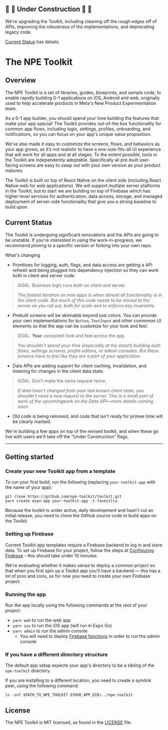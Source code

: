 ## 🚧 🚧 Under Construction 🚧 🚧

We're upgrading the Toolkit, including cleaning off the rough edges off of APIs,
improving the robustness of the implementations, and deprecating legacy code.

[Current Status](#current-status) has details.

# The NPE Toolkit

## Overview

The NPE Toolkit is a set of libraries, guides, blueprints, and sample code, to
enable rapidly building 0-1 applications on iOS, Android and web, originally
used to help accelerate products in Meta's New Product Experimentation team.

As a 0-1 app builder, you should spend your time building the features that make
your app special! The Toolkit provides out-of-the box functionality for common
app flows, including login, settings, profiles, onboarding, and notifications,
so you can focus on your app's unique value proposition.

We’ve also made it easy to customize the screens, flows, and behaviors as your
app grows, as it’s not realistic to have a one-size-fits-all UI experience that
will work for all apps and at all stages. To the extent possible, tools in the
Toolkit are independently adoptable. Specifically all pre-built user-facing
screens are easy to swap out with your own version as your product matures.

The Toolkit is built on top of React Native on the client side (including React
Native web for web applications). We will support multiple server platforms in
the Toolkit, but to start we are building on top of Firebase which has
higher-level services for authentication, data access, storage, and managed
deployment of server-side functionality that give you a strong baseline to build
upon.

## Current Status

The Toolkit is undergoing significant renovations and the APIs are going to be
unstable. If you're interested in using the work-in-progress, we recommend
pinning to a specific version or forking into your own repo.

What's changing

- Primitives for logging, auth, flags, and data access are getting a API refresh
  and being plugged into dependency injection so they can work both in client
  and server code.

> GOAL: Business logic runs both on client and server.
>
> _The fastest iteration on new apps is when almost all functionality is in the
> client code. But much of this code needs to be moved to the server as you roll
> out, both for scale and to enforce key invariants._

- Prebuilt screens will be skinnable beyond just colors. You can provide your
  own implementations for `Button`, `TextInput` and other commmon UI elements so
  that the app can be customize for your look and feel.

> GOAL: **Your** consistent look and feel across the app.
>
> _You shouldn't spend your time (especially at the staart) building auth flows,
> settings screens, profile editors, or admin consoles. But these screens have
> to feel like they are a part of your application._

- Data APIs are adding support for client caching, invalidation, and listening
  for changes in the client data state.

> GOAL: Don't make the same request twice.
>
> _If data hasn't changed from your last known client state, you shouldn't need
> a new request to the server. This is a small part of work of the upcomingwork
> on the Data API—more details coming soon._

- Old code is being removed, and code that isn't ready for primee time will be
  clearly marked.

We're building a few apps on top of the revised toolkit, and when these go live
with users we'll take off the "Under Construction" flags.

---

## Getting started

### Create your new Toolkit app from a template

To run your first build, run the following (replacing `your-toolkit-app` with
the name of your app):

```
git clone https://github.com/npe-toolkit/toolkit.git
yarn create expo-app your-toolkit-app -t favezilla
```

Because the toolkit is under active, daily development and hasn't cut an initial
release, you need to clone the GitHub source code to build apps on the Toolkit.

### Setting up Firebase

Current Toolkit app templates require a Firebase backend to log in and store
data. To set up Firebase for your project, follow the steps at
[Configuring Firebase](docs/getting-started/Firebase.md) - this should take
under 10 minutes.

We're evaluating whether it makes sense to deploy a common project so that when
you first spin up a Toolkit app you'll have a backend — this has a lot of pros
and cons, so for now you need to create your own Firebase project.

### Running the app

Run the app locally using the following commands at the root of your project:

- `yarn web` to run the web app
- `yarn ios` to run the iOS app (will run in Expo Go)
- `yarn admin` to run the admin console
  - You will need to deploy
    [Firebase functions](docs/getting-started/Functions.md) in order to run the
    admin console

### If you have a different directory structure

The default app setup expects your app's directory to be a sibling of the
`npe-toolkit` directory.

If you are installing to a different location, you need to create a symlink
peer, using the following command:

```
ln -snf $PATH_TO_NPE_TOOLKIT $YOUR_APP_DIR/../npe-toolkit
```

## License

The NPE Toolkit is MIT licensed, as found in the [LICENSE](LICENSE) file.
